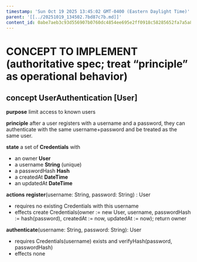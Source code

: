 ```yaml
---
timestamp: 'Sun Oct 19 2025 13:45:02 GMT-0400 (Eastern Daylight Time)'
parent: '[[../20251019_134502.7bd87c7b.md]]'
content_id: 0abe7aeb3c93d556907b0760dc4854ee695e2ff0918c58285652fa7a5a8562f3
---
```


# CONCEPT TO IMPLEMENT (authoritative spec; treat “principle” as operational behavior)

## concept **UserAuthentication** \[User]

**purpose**
limit access to known users

**principle**
after a user registers with a username and a password, they can authenticate with the same username+password and be treated as the same user.

**state**
a set of **Credentials** with

* an owner **User**
* a username **String** (unique)
* a passwordHash **Hash**
* a createdAt **DateTime**
* an updatedAt **DateTime**

**actions**
**register**(username: String, password: String) : User

* requires no existing Credentials with this username
* effects create Credentials(owner := new User, username, passwordHash := hash(password), createdAt := now, updatedAt := now); return owner

**authenticate**(username: String, password: String): User

* requires Credentials(username) exists and verifyHash(password, passwordHash)
* effects none
